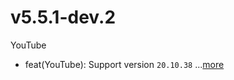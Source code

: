 # v5.5.1-dev.2
YouTube
- feat(YouTube): Support version `20.10.38` ...[more](https://github.com/inotia00/revanced-patches/releases/tag/v5.5.1-dev.2)
